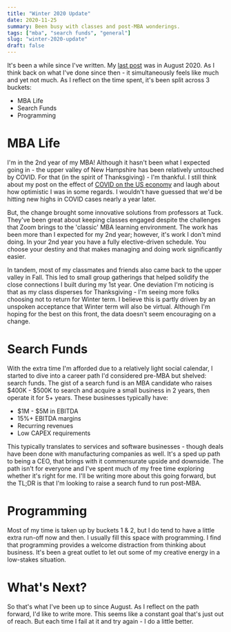 ```yaml
---
title: "Winter 2020 Update"
date: 2020-11-25
summary: Been busy with classes and post-MBA wonderings.
tags: ["mba", "search funds", "general"]
slug: "winter-2020-update"
draft: false
---
```


It's been a while since I've written. My [last post](https://www.aadhi.rocks/posts/ending-miniprinter) was in August 2020. As I think back on what I've done since then - it simultaneously feels like much and yet not much. As I reflect on the time spent, it's been split across 3 buckets:

- MBA Life
- Search Funds
- Programming

# MBA Life

I'm in the 2nd year of my MBA! Although it hasn't been what I expected going in - the upper valley of New Hampshire has been relatively untouched by COVID. For that (in the spirit of Thanksgiving) - I'm thankful. I still think about my post on the effect of [COVID on the US economy](https://www.aadhi.rocks/posts/covid-19) and laugh about how optimistic I was in some regards. I wouldn't have guessed that we'd be hitting new highs in COVID cases nearly a year later.

But, the change brought some innovative solutions from professors at Tuck. They've been great about keeping classes engaged despite the challenges that Zoom brings to the 'classic' MBA learning environment. The work has been more than I expected for my 2nd year; however, it's work I don't mind doing. In your 2nd year you have a fully elective-driven schedule. You choose your destiny and that makes managing and doing work significantly easier.

In tandem, most of my classmates and friends also came back to the upper valley in Fall. This led to small group gatherings that helped solidify the close connections I built during my 1st year. One deviation I'm noticing is that as my class disperses for Thanksgiving - I'm seeing more folks choosing not to return for Winter term. I believe this is partly driven by an unspoken acceptance that Winter term will also be virtual. Although I'm hoping for the best on this front, the data doesn't seem encouraging on a change.

# Search Funds

With the extra time I'm afforded due to a relatively light social calendar, I started to dive into a career path I'd considered pre-MBA but shelved: search funds. The gist of a search fund is an MBA candidate who raises $400K - $500K to search and acquire a small business in 2 years, then operate it for 5+ years. These businesses typically have:

- $1M - $5M in EBITDA
- 15%+ EBITDA margins
- Recurring revenues
- Low CAPEX requirements

This typically translates to services and software businesses - though deals have been done with manufacturing companies as well. It's a sped up path to being a CEO, that brings with it commensurate upside and downside. The path isn't for everyone and I've spent much of my free time exploring whether it's right for me. I'll be writing more about this going forward, but the TL;DR is that I'm looking to raise a search fund to run post-MBA.

# Programming

Most of my time is taken up by buckets 1 & 2, but I do tend to have a little extra run-off now and then. I usually fill this space with programming. I find that programming provides a welcome distraction from thinking about business. It's been a great outlet to let out some of my creative energy in a low-stakes situation.

# What's Next?

So that's what I've been up to since August. As I reflect on the path forward, I'd like to write more. This seems like a constant goal that's just out of reach. But each time I fail at it and try again - I do a little better.

